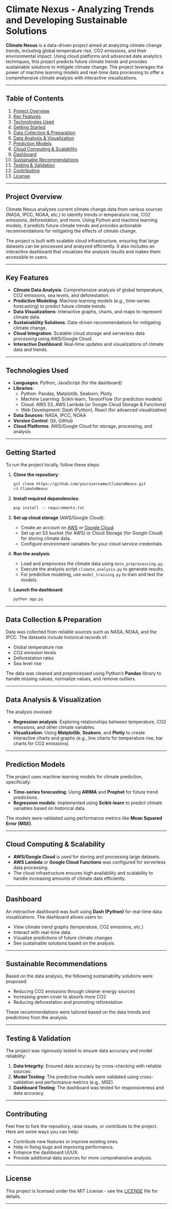 # Climate Nexus - Analyzing Trends and Developing Sustainable Solutions

**Climate Nexus** is a data-driven project aimed at analyzing climate change trends, including global temperature rise, CO2 emissions, and their environmental impact. Using cloud platforms and advanced data analytics techniques, this project predicts future climate trends and provides sustainable solutions to mitigate climate change. The project leverages the power of machine learning models and real-time data processing to offer a comprehensive climate analysis with interactive visualizations.

---

## Table of Contents

1. [Project Overview](#project-overview)
2. [Key Features](#key-features)
3. [Technologies Used](#technologies-used)
4. [Getting Started](#getting-started)
5. [Data Collection & Preparation](#data-collection--preparation)
6. [Data Analysis & Visualization](#data-analysis--visualization)
7. [Prediction Models](#prediction-models)
8. [Cloud Computing & Scalability](#cloud-computing--scalability)
9. [Dashboard](#dashboard)
10. [Sustainable Recommendations](#sustainable-recommendations)
11. [Testing & Validation](#testing--validation)
12. [Contributing](#contributing)
13. [License](#license)

---

## Project Overview

Climate Nexus analyzes current climate change data from various sources (NASA, IPCC, NOAA, etc.) to identify trends in temperature rise, CO2 emissions, deforestation, and more. Using Python and machine learning models, it predicts future climate trends and provides actionable recommendations for mitigating the effects of climate change. 

The project is built with scalable cloud infrastructure, ensuring that large datasets can be processed and analyzed efficiently. It also includes an interactive dashboard that visualizes the analysis results and makes them accessible to users.

---

## Key Features

- **Climate Data Analysis**: Comprehensive analysis of global temperature, CO2 emissions, sea levels, and deforestation.
- **Predictive Modeling**: Machine learning models (e.g., time-series forecasting) to predict future climate trends.
- **Data Visualizations**: Interactive graphs, charts, and maps to represent climate data.
- **Sustainability Solutions**: Data-driven recommendations for mitigating climate change.
- **Cloud Integration**: Scalable cloud storage and serverless data processing using AWS/Google Cloud.
- **Interactive Dashboard**: Real-time updates and visualizations of climate data and trends.

---

## Technologies Used

- **Languages**: Python, JavaScript (for the dashboard)
- **Libraries**: 
  - Python: Pandas, Matplotlib, Seaborn, Plotly
  - Machine Learning: Scikit-learn, TensorFlow (for prediction models)
  - Cloud: AWS S3, AWS Lambda (or Google Cloud Storage & Functions)
  - Web Development: Dash (Python), React (for advanced visualization)
- **Data Sources**: NASA, IPCC, NOAA
- **Version Control**: Git, GitHub
- **Cloud Platforms**: AWS/Google Cloud for storage, processing, and analysis

---

## Getting Started

To run the project locally, follow these steps:

1. **Clone the repository**:
   ```bash
   git clone https://github.com/yourusername/ClimateNexus.git
   cd ClimateNexus
   ```

2. **Install required dependencies**:
   ```bash
   pip install -r requirements.txt
   ```

3. **Set up cloud storage** (AWS/Google Cloud):
   - Create an account on [AWS](https://aws.amazon.com/) or [Google Cloud](https://cloud.google.com/).
   - Set up an S3 bucket (for AWS) or Cloud Storage (for Google Cloud) for storing climate data.
   - Configure environment variables for your cloud service credentials.

4. **Run the analysis**:
   - Load and preprocess the climate data using `data_preprocessing.py`.
   - Execute the analysis script `climate_analysis.py` to generate results.
   - For predictive modeling, use `model_training.py` to train and test the models.

5. **Launch the dashboard**:
   ```bash
   python app.py
   ```

---

## Data Collection & Preparation

Data was collected from reliable sources such as NASA, NOAA, and the IPCC. The datasets include historical records of:

- Global temperature rise
- CO2 emission levels
- Deforestation rates
- Sea level rise

The data was cleaned and preprocessed using Python’s **Pandas** library to handle missing values, normalize values, and remove outliers.

---

## Data Analysis & Visualization

The analysis involved:

- **Regression analysis**: Exploring relationships between temperature, CO2 emissions, and other climate variables.
- **Visualization**: Using **Matplotlib**, **Seaborn**, and **Plotly** to create interactive charts and graphs (e.g., line charts for temperature rise, bar charts for CO2 emissions).

---

## Prediction Models

The project uses machine learning models for climate prediction, specifically:

- **Time-series forecasting**: Using **ARIMA** and **Prophet** for future trend predictions.
- **Regression models**: Implemented using **Scikit-learn** to predict climate variables based on historical data.

The models were validated using performance metrics like **Mean Squared Error (MSE)**.

---

## Cloud Computing & Scalability

- **AWS/Google Cloud** is used for storing and processing large datasets.
- **AWS Lambda** or **Google Cloud Functions** was configured for serverless data processing.
- The cloud infrastructure ensures high availability and scalability to handle increasing amounts of climate data efficiently.

---

## Dashboard

An interactive dashboard was built using **Dash (Python)** for real-time data visualizations. The dashboard allows users to:

- View climate trend graphs (temperature, CO2 emissions, etc.)
- Interact with real-time data
- Visualize predictions of future climate changes
- See sustainable solutions based on the analysis

---

## Sustainable Recommendations

Based on the data analysis, the following sustainability solutions were proposed:

- Reducing CO2 emissions through cleaner energy sources
- Increasing green cover to absorb more CO2
- Reducing deforestation and promoting reforestation

These recommendations were tailored based on the data trends and predictions from the analysis.

---

## Testing & Validation

The project was rigorously tested to ensure data accuracy and model reliability:

1. **Data Integrity**: Ensured data accuracy by cross-checking with reliable sources.
2. **Model Testing**: The predictive models were validated using cross-validation and performance metrics (e.g., MSE).
3. **Dashboard Testing**: The dashboard was tested for responsiveness and data accuracy.

---

## Contributing

Feel free to fork the repository, raise issues, or contribute to the project. Here are some ways you can help:

- Contribute new features or improve existing ones.
- Help in fixing bugs and improving performance.
- Enhance the dashboard UI/UX.
- Provide additional data sources for more comprehensive analysis.

---

## License

This project is licensed under the MIT License - see the [LICENSE](LICENSE) file for details.

---
